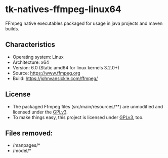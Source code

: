 # tk-natives-ffmpeg-linux64
FFmpeg native executables packaged for usage in java projects and maven builds.

## Characteristics ##
* Operating system: Linux
* Architecture: x64
* Version: 6.0 (Static amd64 for linux kernels 3.2.0+)
* Source: https://www.ffmpeg.org
* Build: https://johnvansickle.com/ffmpeg/

## License
* The packaged Ffmpeg files (src/main/resources/**) are unmodified and licensed under the [GPLv3](https://www.gnu.org/licenses/gpl-3.0.html).
* To make things easy, this project is licensed under [GPLv3](https://www.gnu.org/licenses/gpl-3.0.html), too.

## Files removed: ##
* /manpages/*
* /model/*
